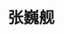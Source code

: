 ---
title: "张巍舰"
photo: "https://jiangxy-0987.github.io/JiangXY.github.io/images/zwj.jpg"
position: "硕士"
category: "硕士"
order: 6
description: "入学时间：2024年7月<br>
              研究方向：口鼻瘘患者口腔菌群特征分析及相关抗菌干预策略研究<br>
              邮箱：   15923859138@163.com"
---